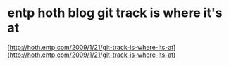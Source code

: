 <!--
id: 72174011
link: http://tumblr.atmos.org/post/72174011/entp-hoth-blog-git-track-is-where-its-at
slug: entp-hoth-blog-git-track-is-where-its-at
date: Wed Jan 21 2009 15:08:11 GMT-0800 (PST)
publish: 2009-01-021
tags: 
title: entp hoth blog  git track is where it's at 
-->


entp hoth blog  git track is where it's at 
===========================================

[http://hoth.entp.com/2009/1/21/git-track-is-where-its-at](http://hoth.entp.com/2009/1/21/git-track-is-where-its-at)

